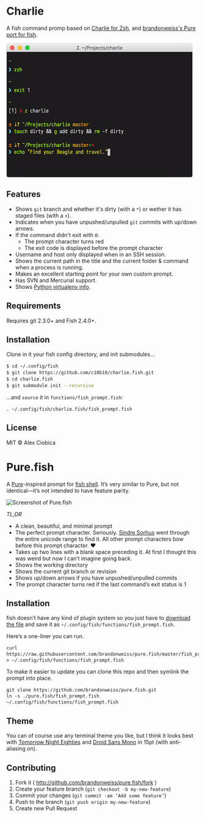 # Charlie

A fish command promp based on [Charlie for Zsh](https://github.com/c10b10/charlie), and [brandonweiss's Pure port for fish](https://github.com/brandonweiss/pure.fish).

![](screenshot.png)

## Features

- Shows `git` branch and whether it's dirty (with a `*`) or wether it has
staged files (with a `+`).
- Indicates when you have unpushed/unpulled `git` commits with up/down arrows.
- If the command didn't exit with `0`:
    - The prompt character turns red
    - The exit code is displayed before the prompt character
- Username and host only displayed when in an SSH session.
- Shows the current path in the title and the current folder & command when a process is running.
- Makes an excellent starting point for your own custom prompt.
- Has SVN and Mercurial support.
- Shows [Python virtualenv info](https://github.com/c10b10/charlie/blob/master/charlie.zsh#L78-L93).

## Requirements

Requires git 2.3.0+ and Fish 2.4.0+.

## Installation

Clone in it your fish config directory, and init submodules...

```sh
$ cd ~/.config/fish
$ git clone https://github.com/c10b10/charlie.fish.git
$ cd charlie.fish
$ git submodule init --recursive
```

...and `source` it in `functions/fish_prompt.fish`:

```fish
. ~/.config/fish/charlie.fish/fish_prompt.fish
```

## License

MIT © Alex Ciobica

# Pure.fish

A [Pure][pure]-inspired prompt for [fish shell][fish]. It’s very similar to Pure, but not identical—it’s not intended to have feature parity.

![Screenshot of Pure.fish](https://cloud.githubusercontent.com/assets/4727/9908269/cc5a20d8-5c47-11e5-8cb9-4d45378a60f3.png)

*TL;DR*

* A clean, beautiful, and minimal prompt
* The perfect prompt character. Seriously. [Sindre Sorhus][sindre] went through the entire unicode range to find it. All other prompt characters bow before this prompt character. :heart:
* Takes up two lines with a blank space preceding it. At first I thought this was weird but now I can’t imagine going back.
* Shows the working directory
* Shows the current git branch or revision
* Shows up/down arrows if you have unpushed/unpulled commits
* The prompt character turns red if the last command’s exit status is 1

## Installation

fish doesn’t have any kind of plugin system so you just have to [download the file](https://raw.githubusercontent.com/brandonweiss/pure.fish/master/fish_prompt.fish) and save it as `~/.config/fish/functions/fish_prompt.fish`.

Here’s a one-liner you can run.

```shell
curl https://raw.githubusercontent.com/brandonweiss/pure.fish/master/fish_prompt.fish > ~/.config/fish/functions/fish_prompt.fish
```

To make it easier to update you can clone this repo and then symlink the prompt into place.

```shell
git clone https://github.com/brandonweiss/pure.fish.git
ln -s ./pure.fish/fish_prompt.fish ~/.config/fish/functions/fish_prompt.fish
```

## Theme

You can of course use any terminal theme you like, but I think it looks best with [Tomorrow Night Eighties][tomorrow] and [Droid Sans Mono][droid] in 15pt (with anti-aliasing on).

## Contributing

1. Fork it ( http://github.com/brandonweiss/pure.fish/fork )
2. Create your feature branch (`git checkout -b my-new-feature`)
3. Commit your changes (`git commit -am ‘Add some feature’`)
4. Push to the branch (`git push origin my-new-feature`)
5. Create new Pull Request

[pure]: https://github.com/sindresorhus/pure
[fish]: http://fishshell.com
[sindre]: https://github.com/sindresorhus
[tomorrow]: https://github.com/chriskempson/tomorrow-theme
[droid]: https://www.google.com/fonts/specimen/Droid+Sans+Mono
